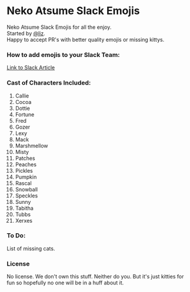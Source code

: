 # Neko Atsume Slack Emojis

Neko Atsume Slack Emojis for all the enjoy.  
Started by [@liz](https://github.com/liz).  
Happy to accept PR's with better quality emojis or missing kittys.  

### How to add emojis to your Slack Team:

[Link to Slack Article](https://get.slack.help/hc/en-us/articles/206870177-Creating-custom-emoji)

### Cast of Characters Included:

1. Callie 
2. Cocoa
3. Dottie
4. Fortune
5. Fred
6. Gozer
7. Lexy
8. Mack
9. Marshmellow
10. Misty
10. Patches
11. Peaches
12. Pickles
13. Pumpkin
14. Rascal
15. Snowball
16. Speckles
17. Sunny
18. Tabitha
19. Tubbs
20. Xerxes

### To Do:

List of missing cats.

### License 
No license.  We don't own this stuff.  Neither do you.  But it's just kitties for fun so hopefully no one will be in a huff about it.
